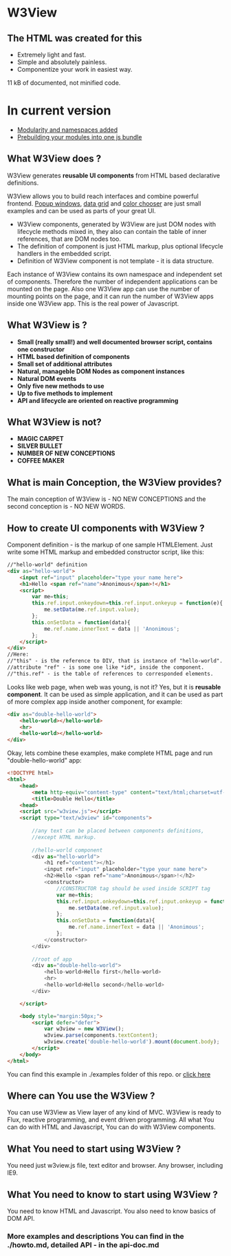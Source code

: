 # W3View
## The HTML was created for this
- Extremely light and fast. 
- Simple and absolutely painless.
- Componentize your work in easiest way.

11 kB of documented, not minified code.

# In current version 
- <a href="https://rawgit.com/vitalydmitriev1970/W3View/master/loader/index.html">Modularity and namespaces added</a>
- <a	href="https://rawgit.com/vitalydmitriev1970/W3View/master/examples/window.1.html">Prebuilding your modules into one js bundle</a> 

## What W3View does ?
W3View generates **reusable UI components** from HTML based declarative 
definitions.

W3View allows you to build reach interfaces and combine powerful frontend.
<a 
	href="https://rawgit.com/vitalydmitriev1970/W3View/master/examples/window.html">Popup windows</a>, <a 
	href="https://rawgit.com/vitalydmitriev1970/W3View/master/examples/grid.html">data grid</a> and <a 
	href="https://rawgit.com/vitalydmitriev1970/W3View/master/examples/slider.html"
	>color chooser</a> are just small examples and can be used as parts of your great UI.

+ W3View components, generated by W3View are just DOM nodes with lifecycle
methods mixed in, they also can contain the table of inner references,
that are DOM nodes too. 
+ The definition of component is just HTML markup, 
plus optional lifecycle handlers in the embedded script. 
+ Definition of W3View component is not template - it is data structure. 

Each instance of W3View contains its own namespace and independent 
set of components. 
Therefore the number of independent applications can be mounted on the page.
Also one W3View app can use the number of mounting points on the page, 
and it can run the number of W3View apps inside one W3View app. 
This is the real power of Javascript.

## What W3View is ?
* **Small (really small!) and well documented browser script, 
contains one constructor**
* **HTML based definition of components**
* **Small set of additional attributes**
* **Natural, manageble DOM Nodes as component instances**
* **Natural DOM events**
* **Only five new methods to use**
* **Up to five methods to implement**
* **API and lifecycle are oriented on reactive programming**

## What W3View is not?
* **MAGIC CARPET**
* **SILVER BULLET**
* **NUMBER OF NEW CONCEPTIONS**
* **COFFEE MAKER**

## What is main Conception, the W3View provides?
The main conception of W3View is - NO NEW CONCEPTIONS and the 
second conception is - NO NEW WORDS.

## How to create UI components with W3View ?
Component definition - is the markup of one sample HTMLElement.
Just write some HTML markup and embedded constructor script,
like this:
```html
//"hello-world" definition
<div as="hello-world">
	<input ref="input" placeholder="type your name here">
	<h1>Hello <span ref="name">Anonimous</span>!</h1>
	<script>
		var me=this;
		this.ref.input.onkeydown=this.ref.input.onkeyup = function(e){
			me.setData(me.ref.input.value);
		};
		this.onSetData = function(data){
			me.ref.name.innerText = data || 'Anonimous';
		};
	</script>
</div>
//Here:
//"this" - is the reference to DIV, that is instance of "hello-world".
//attribute "ref" - is some one like *id*, inside the component.
//"this.ref" - is the table of references to corresponded elements.
```
Looks like web page, when web was young, is not it? 
Yes, but it is **reusable component**.
It can be used as simple application,
and it can be used as part of more complex app inside another component, 
for example:
```html
<div as="double-hello-world">
	<hello-world></hello-world>
	<hr>
	<hello-world></hello-world>
</div>
```
Okay, lets combine these examples, make complete HTML page and 
run "double-hello-world" app:
```html
<!DOCTYPE html>
<html>
	<head>
		<meta http-equiv="content-type" content="text/html;charset=utf-8">
		<title>Double Hello</title>
	<head>
	<script src="w3view.js"></script>
	<script type="text/w3view" id="components">
		
		//any text can be placed between components definitions,
		//except HTML markup.
		
		//hello-world component
		<div as="hello-world">
			<h1 ref="content"></h1>
			<input ref="input" placeholder="type your name here">
			<h2>Hello <span ref="name">Anonimous</span>!</h2>
			<constructor>
				//CONSTRUCTOR tag should be used inside SCRIPT tag
				var me=this;
				this.ref.input.onkeydown=this.ref.input.onkeyup = function(e){
					me.setData(me.ref.input.value);
				};
				this.onSetData = function(data){
					me.ref.name.innerText = data || 'Anonimous';
				};
			</constructor>
		</div>
		
		//root of app 
		<div as="double-hello-world">
			<hello-world>Hello first</hello-world>
			<hr>
			<hello-world>Hello second</hello-world>
		</div>

	</script>

	<body style="margin:50px;">
		<script defer="defer">
			var w3view = new W3View();
			w3view.parse(components.textContent);
			w3view.create('double-hello-world').mount(document.body);
		</script>
	</body>
</html>
```

You can find this example in ./examples folder of this repo.
or <a href="https://rawgit.com/vitalydmitriev1970/W3View/master/examples/readmeExample.html">click here</a>

## Where can You use the W3View ?
You can use W3View as View layer of any kind of MVC.
W3View is ready to Flux, reactive programming, 
and event driven programming. All what You can do with HTML and Javascript,
You can do with W3View components.

## What You need to start using W3View ?
You need just w3view.js file, text editor and browser.
Any browser, including IE9.

## What You need to know to start using W3View ?
You need to know HTML and Javascript.
You also need to know basics of DOM API.

### More examples and descriptions You can find in the ./howto.md, detailed API - in the api-doc.md
